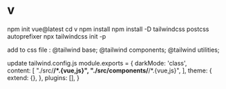 # v

npm init vue@latest
cd v
npm install
npm install -D tailwindcss postcss autoprefixer
npx tailwindcss init -p

add to css file :
@tailwind base;
@tailwind components;
@tailwind utilities;

update tailwind.config.js
module.exports = {
  darkMode: 'class',  
  content: [
    "./src/**/*.{vue,js}",
    "./src/components/**/*.{vue,js}",
  ],
  theme: {
    extend: {},
  },
  plugins: [],
}

